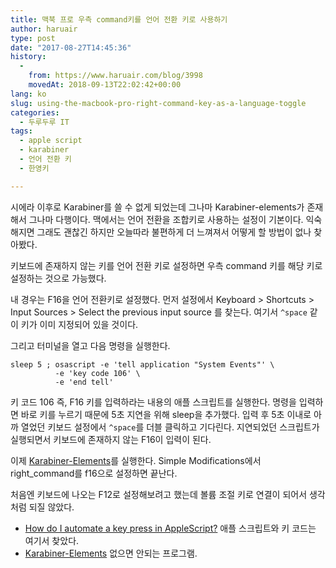```yaml
---
title: 맥북 프로 우측 command키를 언어 전환 키로 사용하기
author: haruair
type: post
date: "2017-08-27T14:45:36"
history:
  - 
    from: https://www.haruair.com/blog/3998
    movedAt: 2018-09-13T22:02:42+00:00
lang: ko
slug: using-the-macbook-pro-right-command-key-as-a-language-toggle
categories:
  - 두루두루 IT
tags:
  - apple script
  - karabiner
  - 언어 전환 키
  - 한영키

---
```

시에라 이후로 Karabiner를 쓸 수 없게 되었는데 그나마 Karabiner-elements가 존재해서 그나마 다행이다. 맥에서는 언어 전환을 조합키로 사용하는 설정이 기본이다. 익숙해지면 그래도 괜찮긴 하지만 오늘따라 불편하게 더 느껴져서 어떻게 할 방법이 없나 찾아봤다.

키보드에 존재하지 않는 키를 언어 전환 키로 설정하면 우측 command 키를 해당 키로 설정하는 것으로 가능했다.

내 경우는 F16을 언어 전환키로 설정했다. 먼저 설정에서 Keyboard > Shortcuts > Input Sources > Select the previous input source 를 찾는다. 여기서 `^space` 같이 키가 이미 지정되어 있을 것이다.

그리고 터미널을 열고 다음 명령을 실행한다.

    sleep 5 ; osascript -e 'tell application "System Events"' \
              -e 'key code 106' \
              -e 'end tell'
    

키 코드 106 즉, F16 키를 입력하라는 내용의 애플 스크립트를 실행한다. 명령을 입력하면 바로 키를 누르기 때문에 5초 지연을 위해 sleep을 추가했다. 입력 후 5초 이내로 아까 열었던 키보드 설정에서 `^space`를 더블 클릭하고 기다린다. 지연되었던 스크립트가 실행되면서 키보드에 존재하지 않는 F16이 입력이 된다.

이제 [Karabiner-Elements][1]를 실행한다. Simple Modifications에서 right_command를 f16으로 설정하면 끝난다.

처음엔 키보드에 나오는 F12로 설정해보려고 했는데 볼륨 조절 키로 연결이 되어서 생각처럼 되질 않았다.

  * [How do I automate a key press in AppleScript?][2] 애플 스크립트와 키 코드는 여기서 찾았다.
  * [Karabiner-Elements][1] 없으면 안되는 프로그램.

 [1]: https://github.com/tekezo/Karabiner-Elements
 [2]: https://apple.stackexchange.com/questions/36943/how-do-i-automate-a-key-press-in-applescript